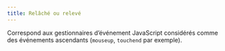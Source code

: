 ```yaml
---
title: Relâché ou relevé
---
```


Correspond aux gestionnaires d’événement JavaScript considérés comme des événements ascendants (`mouseup`, `touchend` par exemple).
